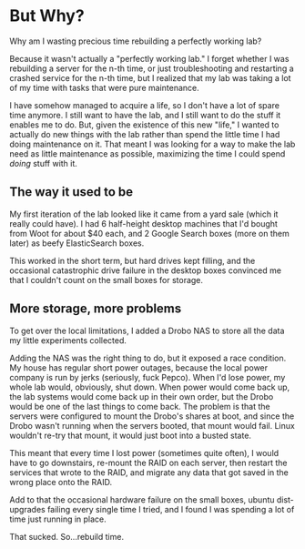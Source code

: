 # But Why?

Why am I wasting precious time rebuilding a perfectly working lab? 

Because it wasn't actually a "perfectly working lab." I forget whether I was rebuilding a server
for the n-th time, or just troubleshooting and restarting a crashed service for the n-th time, 
but I realized that my lab was taking a lot of my time with tasks that were pure maintenance.

I have somehow managed to acquire a life, so I don't have a lot of spare time anymore. I 
still want to have the lab, and I still want to do the stuff it enables me to do. But, given the
existence of this new "life," I wanted to actually do new things with the lab rather than spend the
 little time I had doing maintenance on it. That meant I was looking for a way to make the lab 
 need as little maintenance as possible, maximizing the time I could spend *doing* stuff with it.

## The way it used to be

My first iteration of the lab looked like it came from a yard sale (which it really could have). I had
6 half-height desktop machines that I'd bought from Woot for about $40 each, and 2 Google Search boxes (more on them 
later) as beefy ElasticSearch boxes.

This worked in the short term, but hard drives kept filling, and the occasional catastrophic drive failure in 
the desktop boxes convinced me that I couldn't count on the small boxes for storage. 


## More storage, more problems

To get over the local limitations, I added a Drobo NAS to store all the data my little experiments collected.

Adding the NAS was the right thing to do, but it exposed a race condition. My house has regular short power 
outages, because the local power company is run by jerks (seriously, fuck Pepco). When I'd lose power, 
my whole lab would, obviously, shut down. When power would come back up, the lab systems would 
come back up in their own order, but the Drobo would be one of the last things to come back. The 
problem is that the servers were configured to mount the Drobo's shares at boot, and since the Drobo 
wasn't running when the servers booted, that mount would fail. Linux wouldn't re-try that mount, it would just boot 
into a busted state.

This meant that every time I lost power (sometimes quite often), I would have to go downstairs, re-mount
the RAID on each server, then restart the services that wrote to the RAID, and migrate any data that got 
saved in the wrong place onto the RAID.

Add to that the occasional hardware failure on the small boxes, ubuntu dist-upgrades failing every
single time I tried, and I found I was spending a lot of time just running in place.

That sucked. So...rebuild time.